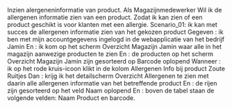Inzien alergeneninformatie van product.
Als Magazijnmedewerker
Wil ik de allergenen informatie zien van een product.
Zodat ik kan zien of een product geschikt is voor klanten met een allergie.
Scenario_01: ik kan met succes de allergenen informatie zien van het gekozen product
Gegeven : ik ben met mijn accountgegevens ingelogd in de webapplicatie van het bedrijf Jamin
En : ik kom op het scherm Overzicht Magazijn Jamin waar alle in het magazijn aanwezige producten te zien
En : de producten op het scherm Overzicht Magazijn Jamin zijn gesorteerd op Barcode oplopend
Wanneer : ik op het rode kruis-icoon klikt in de kolom Allergenen Info bij product Zoute Ruitjes
Dan : krijg ik het detailscherm Overzicht Allergenen te zien met daarin alle allergenen informatie van het
betreffende product
En : de rijen zijn gesorteerd op het veld Naam oplopend
En : boven de tabel staan de volgende velden: Naam Product en barcode.